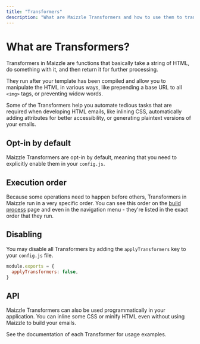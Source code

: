 ```yaml
---
title: "Transformers"
description: "What are Maizzle Transformers and how to use them to transform your HTML emails"
---
```


# What are Transformers?

Transformers in Maizzle are functions that basically take a string of HTML, do something with it, and then return it for further processing.

They run after your template has been compiled and allow you to manipulate the HTML in various ways, like prepending a base URL to all `<img>` tags, or preventing widow words.

Some of the Transformers help you automate tedious tasks that are required when developing HTML emails, like inlining CSS, automatically adding attributes for better accessibility, or generating plaintext versions of your emails.

## Opt-in by default

Maizzle Transformers are opt-in by default, meaning that you need to explicitly enable them in your `config.js`.

## Execution order

Because some operations need to happen before others, Transformers in Maizzle run in a very specific order. You can see this order on the [build process](/docs/build-process#compile-templates) page and even in the navigation menu - they're listed in the exact order that they run.

## Disabling

You may disable all Transformers by adding the `applyTransformers` key to your `config.js` file.

<code-sample title="config.js">

  ```js
  module.exports = {
    applyTransformers: false,
  }
  ```

</code-sample>

## API

Maizzle Transformers can also be used programmatically in your application. You can inline some CSS or minify HTML even without using Maizzle to build your emails.

See the documentation of each Transformer for usage examples.
